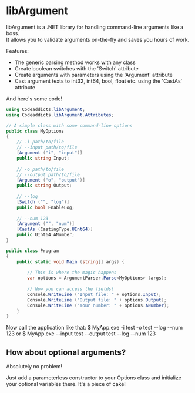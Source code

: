 # libArgument
libArgument is a .NET library for handling command-line arguments like a boss.  
It allows you to validate arguments on-the-fly and saves you hours of work.

Features:

* The generic parsing method works with any class
* Create boolean switches with the 'Switch' attribute
* Create arguments with parameters using the 'Argument' attribute
* Cast argument texts to int32, int64, bool, float etc. using the 'CastAs' attribute

And here's some code!

```cs
using Codeaddicts.libArgument;
using Codeaddicts.libArgument.Attributes;

// A simple class with some command-line options
public class MyOptions
{
	// -i path/to/file
    // --input path/to/file
	[Argument ("i", "input")]
	public string Input;
    
    // -o path/to/file
    // --output path/to/file
    [Argument ("o", "output")]
    public string Output;
    
    // --log
    [Switch ("", "log")]
    public bool EnableLog;
    
    // --num 123
    [Argument ("", "num")]
    [CastAs (CastingType.UInt64)]
    public UInt64 ANumber;
}

public class Program
{
	public static void Main (string[] args) {
    	
        // This is where the magic happens
        var options = ArgumentParser.Parse<MyOptions> (args);
        
        // Now you can access the fields!
        Console.WriteLine ("Input file: " + options.Input);
        Console.WriteLine ("Output file: " + options.Output);
        Console.WriteLine ("Your number: " + options.ANumber);
    }
}
```

Now call the application like that:
$ MyApp.exe -i test -o test --log --num 123 or
$ MyApp.exe --input test --output test --log --num 123

## How about optional arguments?
Absolutely no problem!

Just add a parameterless constructor to your Options class and initialize  
your optional variables there. It's a piece of cake!